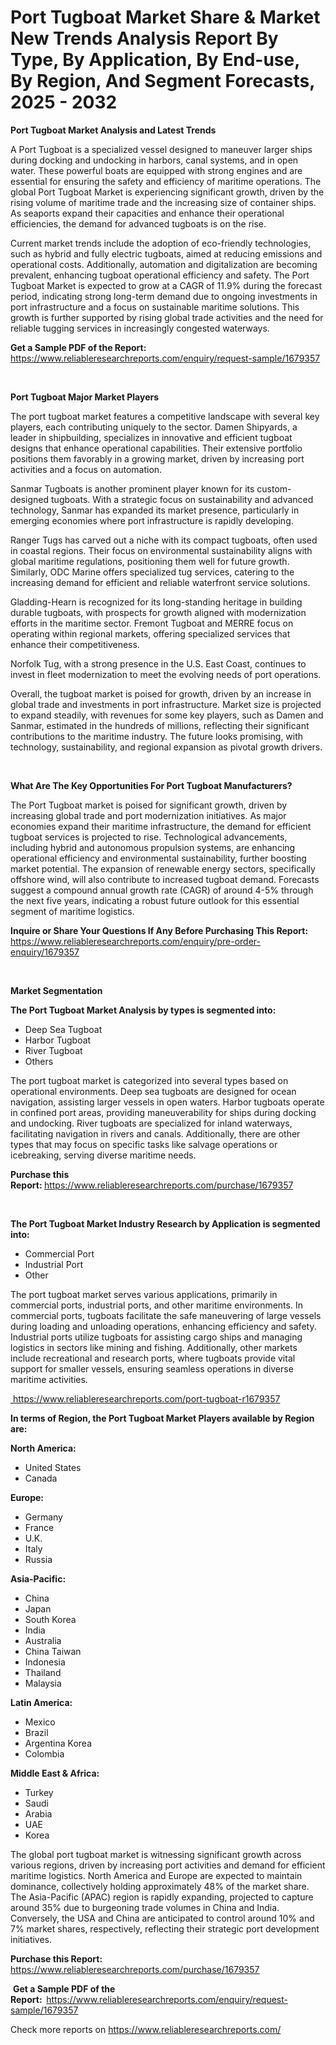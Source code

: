 <p><h1>Port Tugboat Market Share & Market New Trends Analysis Report By Type, By Application, By End-use, By Region, And Segment Forecasts, 2025 - 2032</h1></p><p><strong>Port Tugboat Market Analysis and Latest Trends</strong></p>
<p><p>A Port Tugboat is a specialized vessel designed to maneuver larger ships during docking and undocking in harbors, canal systems, and in open water. These powerful boats are equipped with strong engines and are essential for ensuring the safety and efficiency of maritime operations. The global Port Tugboat Market is experiencing significant growth, driven by the rising volume of maritime trade and the increasing size of container ships. As seaports expand their capacities and enhance their operational efficiencies, the demand for advanced tugboats is on the rise.</p><p>Current market trends include the adoption of eco-friendly technologies, such as hybrid and fully electric tugboats, aimed at reducing emissions and operational costs. Additionally, automation and digitalization are becoming prevalent, enhancing tugboat operational efficiency and safety. The Port Tugboat Market is expected to grow at a CAGR of 11.9% during the forecast period, indicating strong long-term demand due to ongoing investments in port infrastructure and a focus on sustainable maritime solutions. This growth is further supported by rising global trade activities and the need for reliable tugging services in increasingly congested waterways.</p></p>
<p><strong>Get a Sample PDF of the Report:&nbsp;</strong> <a href="https://www.reliableresearchreports.com/enquiry/request-sample/1679357?utm_campaign=3027&utm_medium=2&utm_source=Github&utm_content=ia&utm_term=08042025&utm_id=port-tugboat">https://www.reliableresearchreports.com/enquiry/request-sample/1679357</a></p>
<p>&nbsp;</p>
<p><strong>Port Tugboat Major Market Players</strong></p>
<p><p>The port tugboat market features a competitive landscape with several key players, each contributing uniquely to the sector. Damen Shipyards, a leader in shipbuilding, specializes in innovative and efficient tugboat designs that enhance operational capabilities. Their extensive portfolio positions them favorably in a growing market, driven by increasing port activities and a focus on automation.</p><p>Sanmar Tugboats is another prominent player known for its custom-designed tugboats. With a strategic focus on sustainability and advanced technology, Sanmar has expanded its market presence, particularly in emerging economies where port infrastructure is rapidly developing.</p><p>Ranger Tugs has carved out a niche with its compact tugboats, often used in coastal regions. Their focus on environmental sustainability aligns with global maritime regulations, positioning them well for future growth. Similarly, ODC Marine offers specialized tug services, catering to the increasing demand for efficient and reliable waterfront service solutions.</p><p>Gladding-Hearn is recognized for its long-standing heritage in building durable tugboats, with prospects for growth aligned with modernization efforts in the maritime sector. Fremont Tugboat and MERRE focus on operating within regional markets, offering specialized services that enhance their competitiveness.</p><p>Norfolk Tug, with a strong presence in the U.S. East Coast, continues to invest in fleet modernization to meet the evolving needs of port operations.</p><p>Overall, the tugboat market is poised for growth, driven by an increase in global trade and investments in port infrastructure. Market size is projected to expand steadily, with revenues for some key players, such as Damen and Sanmar, estimated in the hundreds of millions, reflecting their significant contributions to the maritime industry. The future looks promising, with technology, sustainability, and regional expansion as pivotal growth drivers.</p></p>
<p>&nbsp;</p>
<p><strong>What Are The Key Opportunities For Port Tugboat Manufacturers?</strong></p>
<p><p>The Port Tugboat market is poised for significant growth, driven by increasing global trade and port modernization initiatives. As major economies expand their maritime infrastructure, the demand for efficient tugboat services is projected to rise. Technological advancements, including hybrid and autonomous propulsion systems, are enhancing operational efficiency and environmental sustainability, further boosting market potential. The expansion of renewable energy sectors, specifically offshore wind, will also contribute to increased tugboat demand. Forecasts suggest a compound annual growth rate (CAGR) of around 4-5% through the next five years, indicating a robust future outlook for this essential segment of maritime logistics.</p></p>
<p><strong>Inquire or Share Your Questions If Any Before Purchasing This Report:</strong> <a href="https://www.reliableresearchreports.com/enquiry/pre-order-enquiry/1679357?utm_campaign=3027&utm_medium=2&utm_source=Github&utm_content=ia&utm_term=08042025&utm_id=port-tugboat">https://www.reliableresearchreports.com/enquiry/pre-order-enquiry/1679357</a></p>
<p>&nbsp;</p>
<p><strong>Market Segmentation</strong></p>
<p><strong>The Port Tugboat Market Analysis by types is segmented into:</strong></p>
<p><ul><li>Deep Sea Tugboat</li><li>Harbor Tugboat</li><li>River Tugboat</li><li>Others</li></ul></p>
<p><p>The port tugboat market is categorized into several types based on operational environments. Deep sea tugboats are designed for ocean navigation, assisting larger vessels in open waters. Harbor tugboats operate in confined port areas, providing maneuverability for ships during docking and undocking. River tugboats are specialized for inland waterways, facilitating navigation in rivers and canals. Additionally, there are other types that may focus on specific tasks like salvage operations or icebreaking, serving diverse maritime needs.</p></p>
<p><strong>Purchase this Report:&nbsp;</strong><a href="https://www.reliableresearchreports.com/purchase/1679357?utm_campaign=3027&utm_medium=2&utm_source=Github&utm_content=ia&utm_term=08042025&utm_id=port-tugboat">https://www.reliableresearchreports.com/purchase/1679357</a></p>
<p>&nbsp;</p>
<p><strong>The Port Tugboat Market Industry Research by Application is segmented into:</strong></p>
<p><ul><li>Commercial Port</li><li>Industrial Port</li><li>Other</li></ul></p>
<p><p>The port tugboat market serves various applications, primarily in commercial ports, industrial ports, and other maritime environments. In commercial ports, tugboats facilitate the safe maneuvering of large vessels during loading and unloading operations, enhancing efficiency and safety. Industrial ports utilize tugboats for assisting cargo ships and managing logistics in sectors like mining and fishing. Additionally, other markets include recreational and research ports, where tugboats provide vital support for smaller vessels, ensuring seamless operations in diverse maritime activities.</p></p>
<p><a href="https://www.reliableresearchreports.com/port-tugboat-r1679357?utm_campaign=3027&utm_medium=2&utm_source=Github&utm_content=ia&utm_term=08042025&utm_id=port-tugboat">&nbsp;https://www.reliableresearchreports.com/port-tugboat-r1679357</a></p>
<p><strong>In terms of Region, the Port Tugboat Market Players available by Region are:</strong></p>
<p>
    <p> <strong> North America: </strong>
        <ul>
            <li>United States</li>
            <li>Canada</li>
        </ul>
        </p> 
    <p> <strong> Europe: </strong>
        <ul>
            <li>Germany</li>
            <li>France</li>
            <li>U.K.</li>
            <li>Italy</li>
            <li>Russia</li>
        </ul>
        </p> 
    <p> <strong> Asia-Pacific: </strong>
        <ul>
            <li>China</li>
            <li>Japan</li>
            <li>South Korea</li>
            <li>India</li>
            <li>Australia</li>
            <li>China Taiwan</li>
            <li>Indonesia</li>
            <li>Thailand</li>
            <li>Malaysia</li>
        </ul>
        </p> 
    <p> <strong> Latin America: </strong>
        <ul>
            <li>Mexico</li>
            <li>Brazil</li>
            <li>Argentina Korea</li>
            <li>Colombia</li>
        </ul>
        </p> 
    <p> <strong> Middle East & Africa: </strong>
        <ul>
            <li>Turkey</li>
            <li>Saudi</li>
            <li>Arabia</li>
            <li>UAE</li>
            <li>Korea</li>
        </ul>
    </p>
    </p>
<p><p>The global port tugboat market is witnessing significant growth across various regions, driven by increasing port activities and demand for efficient maritime logistics. North America and Europe are expected to maintain dominance, collectively holding approximately 48% of the market share. The Asia-Pacific (APAC) region is rapidly expanding, projected to capture around 35% due to burgeoning trade volumes in China and India. Conversely, the USA and China are anticipated to control around 10% and 7% market shares, respectively, reflecting their strategic port development initiatives.</p></p>
<p><strong>Purchase this Report: </strong><a href="https://www.reliableresearchreports.com/purchase/1679357?utm_campaign=3027&utm_medium=2&utm_source=Github&utm_content=ia&utm_term=08042025&utm_id=port-tugboat">https://www.reliableresearchreports.com/purchase/1679357</a></p>
<p>&nbsp;<strong>Get a Sample PDF of the Report:&nbsp;&nbsp;</strong><a href="https://www.reliableresearchreports.com/enquiry/request-sample/1679357?utm_campaign=3027&utm_medium=2&utm_source=Github&utm_content=ia&utm_term=08042025&utm_id=port-tugboat">https://www.reliableresearchreports.com/enquiry/request-sample/1679357</a></p>
<p><strong></strong></p>
<p>Check more reports on <a href="https://www.reliableresearchreports.com/?utm_campaign=3027&utm_medium=2&utm_source=Github&utm_content=ia&utm_term=08042025&utm_id=port-tugboat">https://www.reliableresearchreports.com/</a></p>